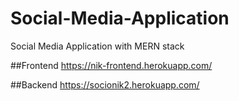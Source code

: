 # Social-Media-Application
Social Media Application with MERN stack

##Frontend
  https://nik-frontend.herokuapp.com/
  

##Backend
  https://socionik2.herokuapp.com/

